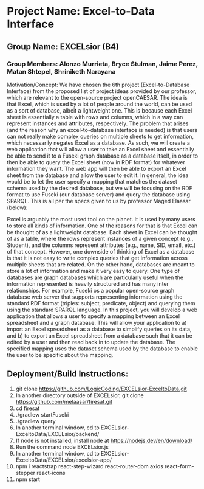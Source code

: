 # Project Name: Excel-to-Data Interface

## Group Name: EXCELsior (B4)

### Group Members: Alonzo Murrieta, Bryce Stulman, Jaime Perez, Matan Shtepel, Shriniketh Narayana

Motivation/Concept:
	We have chosen the 6th project (Excel-to-Database Interface) from the proposed list of project ideas provided by our professor, which are relevant to the open-source project openCAESAR. The idea is that Excel, which is used by a lot of people around the world, can be used as a sort of database, albeit a lightweight one. This is because each Excel sheet is essentially a table with rows and columns, which in a way can represent instances and attributes, respectively. The problem that arises (and the reason why an excel-to-database interface is needed) is that users can not really make complex queries on multiple sheets to get information, which necessarily negates Excel as a database. 
	As such, we will create a web application that will allow a user to take an Excel sheet and essentially be able to send it to a Fuseki graph database as a database itself, in order to then be able to query the Excel sheet (now in RDF format) for whatever information they want. The web app will then be able to export an Excel sheet from the database and allow the user to edit it. In general, the idea would be to let the user specify a mapping that matches the dataset schema used by the desired database, but we will be focusing on the RDF format to use Fuseki (our database server) and query the database using SPARQL.
	This is all per the specs given to us by professor Maged Elaasar (below):
  
Excel is arguably the most used tool on the planet. It is used by many users to store all kinds of
information. One of the reasons for that is that Excel can be thought of as a lightweight
database. Each sheet in Excel can be thought of as a table, where the rows represent instances
of a given concept (e.g., Student), and the columns represent attributes (e.g., name, SID, email,
etc.) of that concept. However, one downside of thinking of Excel as a database is that it is not
easy to write complex queries that get information across multiple sheets that are related.
On the other hand, databases are meant to store a lot of information and make it very easy to
query. One type of databases are graph databases which are particularly useful when the
information represented is heavily structured and has many inter relationships. For example,
Fuseki os a popular open-source graph database web server that supports representing
information using the standard RDF format (triples: subject, predicate, object) and querying
them using the standard SPARQL language.
In this project, you will develop a web application that allows a user to specify a mapping
between an Excel spreadsheet and a graph database. This will allow your application to a)
import an Excel spreadsheet as a database to simplify queries on its data, and b) to export an
Excel spreadsheet from a database such that it can be edited by a user and then read back in to
update the database. The specified mapping uses the dataset schema used by the database to
enable the user to be specific about the mapping.

## Deployment/Build Instructions:
1. git clone https://github.com/LogicCoding/EXCELsior-ExceltoData.git
2. In another directory outside of EXCELsior, git clone https://github.com/melaasar/firesat.git
3. cd firesat
4. ./gradlew startFuseki
5. ./gradlew query
6. In another terminal window, cd to EXCELsior-ExceltoData/EXCELsior/backend/
7. If node is not installed, install node at https://nodejs.dev/en/download/
8. Run the command node EXCELsior.js
9. In another terminal window, cd to EXCELsior-ExceltoData/EXCELsior/excelsior-app/
10. npm i reactstrap react-step-wizard react-router-dom axios react-form-stepper react-icons
11. npm start
